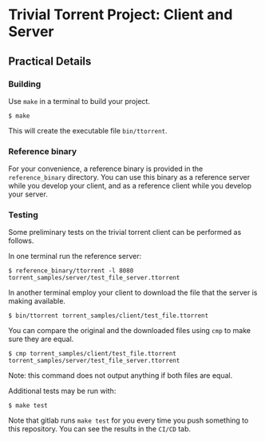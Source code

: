 # Trivial Torrent Project: Client and Server

## Practical Details

### Building

Use `make` in a terminal to build your project.

~~~{.bash}
$ make
~~~

This will create the executable file `bin/ttorrent`.

### Reference binary

For your convenience, a reference binary is provided in the `reference_binary` directory. You can use this binary as a reference server while you develop your client,
and as a reference client while you develop your server.

### Testing

Some preliminary tests on the trivial torrent client can be performed as follows.

In one terminal run the reference server:

~~~{.bash}
$ reference_binary/ttorrent -l 8080 torrent_samples/server/test_file_server.ttorrent
~~~

In another terminal employ your client to download the file that the server is making available.

~~~{.bash}
$ bin/ttorrent torrent_samples/client/test_file.ttorrent
~~~

You can compare the original and the downloaded files using `cmp` to make sure they are equal.

~~~{.bash}
$ cmp torrent_samples/client/test_file.ttorrent torrent_samples/server/test_file_server.ttorrent
~~~

Note: this command does not output anything if both files are equal.

Additional tests may be run with:

~~~{.bash}
$ make test
~~~

Note that gitlab runs `make test` for you every time you push something to this repository. You can see the results in the `CI/CD` tab.


